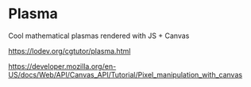 # Plasma

Cool mathematical plasmas rendered with JS + Canvas

<!--[![](https://raw.githubusercontent.com/iamjohnmills/plasma/master/screenshot.gif)](https://iamjohnmills.github.io/plasma)-->

https://lodev.org/cgtutor/plasma.html

https://developer.mozilla.org/en-US/docs/Web/API/Canvas_API/Tutorial/Pixel_manipulation_with_canvas
